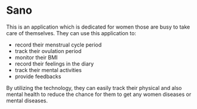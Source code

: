 # Sano

This is an application which is dedicated for women those are busy to take care of themselves.
They can use this application to:
- record their menstrual cycle period
- track their ovulation period
- monitor their BMI
- record their feelings in the diary
- track their mental activities
- provide feedbacks

By utilizing the technology, they can easily track their physical and also mental health to reduce the chance for them to get any women diseases or mental diseases.
